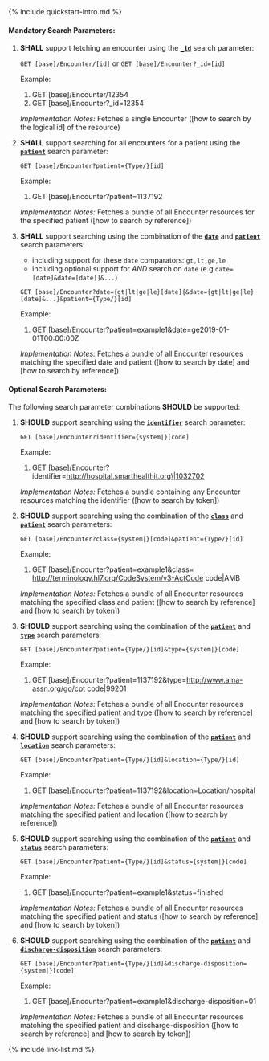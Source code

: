 

<!-- Source = /Users/ehaas/Documents/FHIR/US-Core/input/. This file is generated by SearchParameterMakerR4.ipynb Do not edit directly. -->{% include quickstart-intro.md %}

#### Mandatory Search Parameters:

1. **SHALL** support fetching an encounter using the **[`_id`](SearchParameter-us-core-encounter-id.html)** search parameter:

    `GET [base]/Encounter/[id]` or `GET [base]/Encounter?_id=[id]`

    Example:
    
      1. GET [base]/Encounter/12354
      1. GET [base]/Encounter?_id=12354

    *Implementation Notes:* Fetches a single Encounter ([how to search by the logical id] of the resource)

1. **SHALL** support searching for all encounters for a patient using the **[`patient`](SearchParameter-us-core-encounter-patient.html)** search parameter:

    `GET [base]/Encounter?patient={Type/}[id]`

    Example:
    
      1. GET [base]/Encounter?patient=1137192

    *Implementation Notes:* Fetches a bundle of all Encounter resources for the specified patient ([how to search by reference])

1. **SHALL** support searching using the combination of the **[`date`](SearchParameter-us-core-encounter-date.html)** and **[`patient`](SearchParameter-us-core-encounter-patient.html)** search parameters:
    - including support for these `date` comparators: `gt,lt,ge,le`
    - including optional support for *AND* search on `date` (e.g.`date=[date]&date=[date]]&...`)

    `GET [base]/Encounter?date={gt|lt|ge|le}[date]{&date={gt|lt|ge|le}[date]&...}&patient={Type/}[id]`

    Example:
    
      1. GET [base]/Encounter?patient=example1&amp;date=ge2019-01-01T00:00:00Z

    *Implementation Notes:* Fetches a bundle of all Encounter resources matching the specified date and patient ([how to search by date] and [how to search by reference])


#### Optional Search Parameters:

The following search parameter combinations **SHOULD** be supported:

1. **SHOULD** support searching using the **[`identifier`](SearchParameter-us-core-encounter-identifier.html)** search parameter:

     `GET [base]/Encounter?identifier={system|}[code]`

    Example:
    
      1. GET [base]/Encounter?identifier=http://hospital.smarthealthit.org\|1032702

      *Implementation Notes:* Fetches a bundle containing any Encounter resources matching the identifier ([how to search by token])

1. **SHOULD** support searching using the combination of the **[`class`](SearchParameter-us-core-encounter-class.html)** and **[`patient`](SearchParameter-us-core-encounter-patient.html)** search parameters:

    `GET [base]/Encounter?class={system|}[code]&patient={Type/}[id]`

    Example:
    
      1. GET [base]/Encounter?patient=example1&amp;class= http://terminology.hl7.org/CodeSystem/v3-ActCode code\|AMB

    *Implementation Notes:* Fetches a bundle of all Encounter resources matching the specified class and patient ([how to search by reference] and [how to search by token])

1. **SHOULD** support searching using the combination of the **[`patient`](SearchParameter-us-core-encounter-patient.html)** and **[`type`](SearchParameter-us-core-encounter-type.html)** search parameters:

    `GET [base]/Encounter?patient={Type/}[id]&type={system|}[code]`

    Example:
    
      1. GET [base]/Encounter?patient=1137192&amp;type=http://www.ama-assn.org/go/cpt code\|99201

    *Implementation Notes:* Fetches a bundle of all Encounter resources matching the specified patient and type ([how to search by reference] and [how to search by token])

1. **SHOULD** support searching using the combination of the **[`patient`](SearchParameter-us-core-encounter-patient.html)** and **[`location`](SearchParameter-us-core-encounter-location.html)** search parameters:

    `GET [base]/Encounter?patient={Type/}[id]&location={Type/}[id]`

    Example:
    
      1. GET [base]/Encounter?patient=1137192&amp;location=Location/hospital

    *Implementation Notes:* Fetches a bundle of all Encounter resources matching the specified patient and location ([how to search by reference])

1. **SHOULD** support searching using the combination of the **[`patient`](SearchParameter-us-core-encounter-patient.html)** and **[`status`](SearchParameter-us-core-encounter-status.html)** search parameters:

    `GET [base]/Encounter?patient={Type/}[id]&status={system|}[code]`

    Example:
    
      1. GET [base]/Encounter?patient=example1&amp;status=finished

    *Implementation Notes:* Fetches a bundle of all Encounter resources matching the specified patient and status ([how to search by reference] and [how to search by token])

1. **SHOULD** support searching using the combination of the **[`patient`](SearchParameter-us-core-encounter-patient.html)** and **[`discharge-disposition`](SearchParameter-us-core-encounter-discharge-disposition.html)** search parameters:

    `GET [base]/Encounter?patient={Type/}[id]&discharge-disposition={system|}[code]`

    Example:
    
      1. GET [base]/Encounter?patient=example1&amp;discharge-disposition=01

    *Implementation Notes:* Fetches a bundle of all Encounter resources matching the specified patient and discharge-disposition ([how to search by reference] and [how to search by token])



{% include link-list.md %}